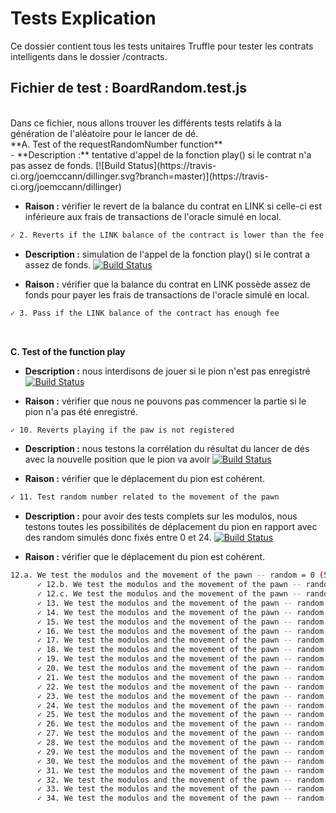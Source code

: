 # Tests Explication

Ce dossier contient tous les tests unitaires Truffle pour tester les contrats intelligents dans le dossier /contracts.

## Fichier de test : BoardRandom.test.js
<br/>
Dans ce fichier, nous allons trouver les différents tests relatifs à la génération de l'aléatoire pour le lancer de dé.
<br/>
**A. Test of the requestRandomNumber function**
<br/>
- **Description :** tentative d'appel de la fonction play() si le contrat n'a pas assez de fonds.
  [![Build Status](https://travis-ci.org/joemccann/dillinger.svg?branch=master)](https://travis-ci.org/joemccann/dillinger)

- **Raison :** vérifier le revert de la balance du contrat en LINK si celle-ci est inférieure aux frais de transactions de l'oracle simulé en local.

```sh
✓ 2. Reverts if the LINK balance of the contract is lower than the fee
```


- **Description :** simulation de l'appel de la fonction play() si le contrat a assez de fonds.
  [![Build Status](https://travis-ci.org/joemccann/dillinger.svg?branch=master)](https://travis-ci.org/joemccann/dillinger)

- **Raison :** vérifier que la balance du contrat en LINK possède assez de fonds pour payer les frais de transactions de l'oracle simulé en local.

```sh
✓ 3. Pass if the LINK balance of the contract has enough fee
```

<br/>


**C. Test of the function play**


- **Description :** nous interdisons de jouer si le pion n'est pas enregistré
  [![Build Status](https://travis-ci.org/joemccann/dillinger.svg?branch=master)](https://travis-ci.org/joemccann/dillinger)

- **Raison :** vérifier que nous ne pouvons pas commencer la partie si le pion n'a pas été enregistré.

```sh
✓ 10. Reverts playing if the paw is not registered
```


- **Description :** nous testons la corrélation du résultat du lancer de dés avec la nouvelle position que le pion va avoir
  [![Build Status](https://travis-ci.org/joemccann/dillinger.svg?branch=master)](https://travis-ci.org/joemccann/dillinger)

- **Raison :** vérifier que le déplacement du pion est cohérent.

```sh
✓ 11. Test random number related to the movement of the pawn
```


- **Description :** pour avoir des tests complets sur les modulos, nous testons toutes les possibilités de déplacement du pion en rapport avec des random simulés donc fixés entre 0 et 24.
  [![Build Status](https://travis-ci.org/joemccann/dillinger.svg?branch=master)](https://travis-ci.org/joemccann/dillinger)

- **Raison :** vérifier que le déplacement du pion est cohérent.

```sh
12.a. We test the modulos and the movement of the pawn -- random = 0 (509ms)
      ✓ 12.b. We test the modulos and the movement of the pawn -- random = 1 
      ✓ 12.c. We test the modulos and the movement of the pawn -- random = 2 
      ✓ 13. We test the modulos and the movement of the pawn -- random = 3 
      ✓ 14. We test the modulos and the movement of the pawn -- random = 4 
      ✓ 15. We test the modulos and the movement of the pawn -- random = 5 
      ✓ 16. We test the modulos and the movement of the pawn -- random = 6
      ✓ 17. We test the modulos and the movement of the pawn -- random = 7 
      ✓ 18. We test the modulos and the movement of the pawn -- random = 8 
      ✓ 19. We test the modulos and the movement of the pawn -- random = 9 
      ✓ 20. We test the modulos and the movement of the pawn -- random = 10 
      ✓ 21. We test the modulos and the movement of the pawn -- random = 11 
      ✓ 22. We test the modulos and the movement of the pawn -- random = 12 
      ✓ 23. We test the modulos and the movement of the pawn -- random = 13 
      ✓ 24. We test the modulos and the movement of the pawn -- random = 14 
      ✓ 25. We test the modulos and the movement of the pawn -- random = 15 
      ✓ 26. We test the modulos and the movement of the pawn -- random = 16 
      ✓ 27. We test the modulos and the movement of the pawn -- random = 17 
      ✓ 28. We test the modulos and the movement of the pawn -- random = 18 
      ✓ 29. We test the modulos and the movement of the pawn -- random = 19 
      ✓ 30. We test the modulos and the movement of the pawn -- random = 20 
      ✓ 31. We test the modulos and the movement of the pawn -- random = 21 
      ✓ 32. We test the modulos and the movement of the pawn -- random = 22 
      ✓ 33. We test the modulos and the movement of the pawn -- random = 23 
      ✓ 34. We test the modulos and the movement of the pawn -- random = 24 
```
